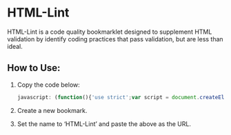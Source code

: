 HTML-Lint
=========

HTML-Lint is a code quality bookmarklet designed to supplement HTML validation by identify coding practices that pass validation, but are less than ideal.

How to Use:
-----------

1.	Copy the code below:

	```javascript
	javascript: (function(){'use strict';var script = document.createElement('script');script.src = '//curtisj44.github.com/HTML-Lint/html-lint.js';script.id = 'html-lint-js';document.body.appendChild(script);}());
	```

2.	Create a new bookmark.

3.	Set the name to ‘HTML-Lint’ and paste the above as the URL.